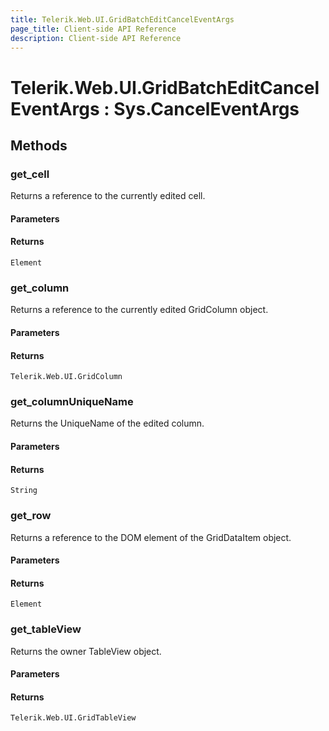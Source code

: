```yaml
---
title: Telerik.Web.UI.GridBatchEditCancelEventArgs
page_title: Client-side API Reference
description: Client-side API Reference
---
```


# Telerik.Web.UI.GridBatchEditCancelEventArgs : Sys.CancelEventArgs 

## Methods

###  get_cell

Returns a reference to the currently edited cell.

#### Parameters

#### Returns

`Element` 

###  get_column

Returns a reference to the currently edited GridColumn object.

#### Parameters

#### Returns

`Telerik.Web.UI.GridColumn` 

###  get_columnUniqueName

Returns the UniqueName of the edited column. 

#### Parameters

#### Returns

`String` 

###  get_row

Returns a reference to the DOM element of the GridDataItem object.

#### Parameters

#### Returns

`Element` 

###  get_tableView

Returns the owner TableView object.

#### Parameters

#### Returns

`Telerik.Web.UI.GridTableView` 

